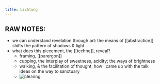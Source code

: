 ```yaml
---
title: Lichtung
---
```


## RAW NOTES:

- we can understand revelation through art: the means of [[abstraction]] shifts the pattern of shadows & light
- what does this piecement, the [[techne]], reveal?
  - framing, [[parergon]]
  - cupping, the interplay of sweetness, acidity; the ways of brightness
  - walking, & the facilitation of thought; how i came up with the talk ideas on the way to sanctuary
  - ![clearing](https://www.instagram.com/p/BeahgVWntbo/?igshid=z5gvhrrjbac3)
##
